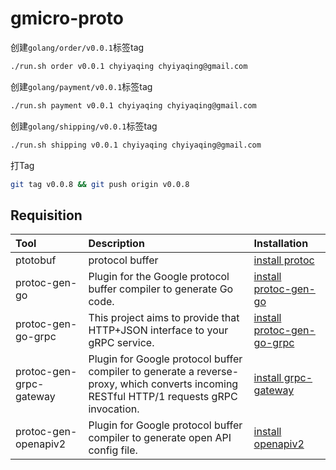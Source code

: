# gmicro-proto

创建`golang/order/v0.0.1`标签tag

```bash
./run.sh order v0.0.1 chyiyaqing chyiyaqing@gmail.com
```

创建`golang/payment/v0.0.1`标签tag

```bash
./run.sh payment v0.0.1 chyiyaqing chyiyaqing@gmail.com
```

创建`golang/shipping/v0.0.1`标签tag

```bash
./run.sh shipping v0.0.1 chyiyaqing chyiyaqing@gmail.com
```

打Tag

```bash
git tag v0.0.8 && git push origin v0.0.8
```

## Requisition

| Tool | Description | Installation |
|:-----|:------------|:-------------|
| ptotobuf | protocol buffer | [install protoc](https://google.github.io/proto-lens/installing-protoc.html) |
| protoc-gen-go | Plugin for the Google protocol buffer compiler to generate Go code. | [install protoc-gen-go](https://grpc.io/docs/languages/go/quickstart/) |
| protoc-gen-go-grpc | This project aims to provide that HTTP+JSON interface to your gRPC service. | [install protoc-gen-go-grpc](https://grpc.io/docs/languages/go/quickstart/) |
| protoc-gen-grpc-gateway | Plugin for Google protocol buffer compiler to generate a reverse-proxy, which converts incoming RESTful HTTP/1 requests gRPC invocation. | [install grpc-gateway](https://github.com/grpc-ecosystem/grpc-gateway#installation) |
| protoc-gen-openapiv2 | Plugin for Google protocol buffer compiler to generate open API config file. | [install openapiv2](https://github.com/grpc-ecosystem/grpc-gateway#installation) |